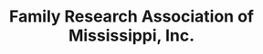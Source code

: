 ---
layout: repo
title: "Family Research Association of Mississippi, Inc."
id: 23307
permalink: repos/23307/
---
